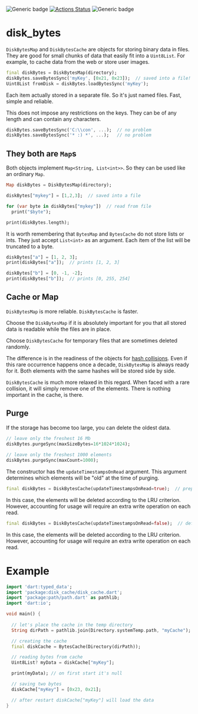 ![Generic badge](https://img.shields.io/badge/status-draft-red.svg)
[![Actions Status](https://github.com/rtmigo/dart_disk_cache/workflows/unittest/badge.svg?branch=master)](https://github.com/rtmigo/dart_disk_cache/actions)
![Generic badge](https://img.shields.io/badge/tested_on-Windows_|_MacOS_|_Ubuntu-blue.svg)

# disk_bytes

`DiskBytesMap` and `DiskBytesCache` are objects for storing binary data in files. They are good for
small chunks of data that easily fit into a `Uint8List`. For example, to cache data from the web or
store user images.

``` dart
final diskBytes = DiskBytesMap(directory);
diskBytes.saveBytesSync('myKey', [0x21, 0x23]);  // saved into a file!
Uint8List fromDisk = diskBytes.loadBytesSync('myKey'); 
```

Each item actually stored in a separate file. So it's just named files. Fast, simple and reliable.

This does not impose any restrictions on the keys. They can be of any length and can contain any
characters.

``` dart
diskBytes.saveBytesSync('C:\\con', ...);  // no problem
diskBytes.saveBytesSync('* :) *', ...);   // no problem
```

## They both are `Map`s

Both objects implement `Map<String, List<int>>`. So they can be used like an ordinary `Map`.

``` dart
Map diskBytes = DiskBytesMap(directory);

diskBytes["mykey"] = [1,2,3];  // saved into a file 

for (var byte in diskBytes["mykey"])  // read from file
  print("$byte");

print(diskBytes.length);   
```

It is worth remembering that `BytesMap`
and `BytesCache` do not store lists or ints. They just accept `List<int>` as an argument. Each item
of the list will be truncated to a byte.

``` dart
diskBytes["a"] = [1, 2, 3];
print(diskBytes["a"]);  // prints [1, 2, 3]

diskBytes["b"] = [0, -1, -2];
print(diskBytes["b"]);  // prints [0, 255, 254]
```

## Cache or Map

`DiskBytesMap` is more reliable. `DiskBytesCache` is faster.

Choose the `DiskBytesMap` if it is absolutely important for you that all stored data is readable
while the files are in place.

Choose `DiskBytesCache` for temporary files that are sometimes deleted randomly.

The difference is in the readiness of the objects for
[hash collisions](https://en.wikipedia.org/wiki/Collision_(computer_science)). Even if this rare
occurrence happens once a decade, `DiskBytesMap` is always ready for it. Both elements with the same
hashes will be stored side by side.

`DiskBytesCache` is much more relaxed in this regard. When faced with a rare collision, it will
simply remove one of the elements. There is nothing important in the cache, is there.

## Purge

If the storage has become too large, you can delete the oldest data.

``` dart
// leave only the freshest 16 Mb
diskBytes.purgeSync(maxSizeBytes=16*1024*1024);
  
// leave only the freshest 1000 elements
diskBytes.purgeSync(maxCount=1000);              
```

The constructor has the `updateTimestampsOnRead` argument. This argument determines which elements
will be "old" at the time of purging.

``` dart
final diskBytes = DiskBytesCache(updateTimestampsOnRead=true);  // prepare for LRU
```

In this case, the elements will be deleted according to the LRU criterion. However, accounting for
usage will require an extra write operation on each read.

``` dart
final diskBytes = DiskBytesCache(updateTimestampsOnRead=false);  // default
```
In this case, the elements will be deleted according to the LRU criterion. However, accounting for
usage will require an extra write operation on each read.


# Example

``` dart
import 'dart:typed_data';
import 'package:disk_cache/disk_cache.dart';
import 'package:path/path.dart' as pathlib;
import 'dart:io';

void main() {
  
  // let's place the cache in the temp directory
  String dirPath = pathlib.join(Directory.systemTemp.path, "myCache");

  // creating the cache
  final diskCache = BytesCache(Directory(dirPath));

  // reading bytes from cache
  Uint8List? myData = diskCache["myKey"];

  print(myData); // on first start it's null

  // saving two bytes
  diskCache["myKey"] = [0x23, 0x21];

  // after restart diskCache["myKey"] will load the data
}
```